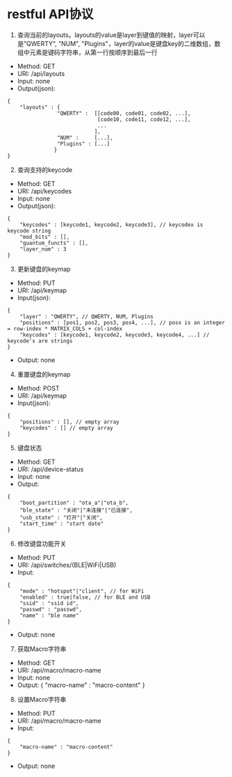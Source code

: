 # restful API协议

1. 查询当前的layouts。layouts的value是layer到键值的映射，layer可以是”QWERTY“, "NUM", "Plugins"，layer的value是键盘key的二维数组，数组中元素是键码字符串，从第一行按顺序到最后一行
* Method: GET
* URI: /api/layouts
* Input: none
* Output(json):
```
{
    "layouts" : {
                "QWERTY" :  [[code00, code01, code02, ...],
                             [code10, code11, code12, ...],
                             ...
                            ],
                "NUM" :     [...],
                "Plugins" : [...]
               }
}
```

2. 查询支持的keycode
* Method: GET
* URI: /api/keycodes
* Input: none
* Output(json):
```
{
    "keycodes" : [keycode1, keycode2, keycode3], // keycodex is keycode string
    "mod_bits" : [],
    "quantum_functs" : [],
    "layer_num" : 3
}
```

3. 更新键盘的keymap
* Method: PUT
* URI: /api/keymap
* Input(json):
```
{
    "layer" : "QWERTY", // QWERTY, NUM, Plugins
    "positions" : [pos1, pos2, pos3, pos4, ...], // posx is an integer = row-index * MATRIX_COLS + col-index
    "keycodes" : [keycode1, keycode2, keycode3, keycode4, ...] // keycode's are strings
}
```
* Output: none

4. 重置键盘的keymap
* Method: POST
* URI: /api/keymap
* Input(json):
```
{
    "positions" : [], // empty array
    "keycodes" : [] // empty array
}
```

5. 键盘状态
* Method: GET
* URI: /api/device-status
* Input: none
* Output:
```
{
    "boot_partition" : "ota_a"|"ota_b",
    "ble_state" : "关闭"|"未连接"|"已连接",
    "usb_state" : "打开"|"关闭",
    "start_time" : "start date"
}
```

6. 修改键盘功能开关
* Method: PUT
* URI: /api/switches/(BLE|WiFi|USB)
* Input:
```
{
    "mode" : "hotspot"|"client", // for WiFi
    "enabled" : true|false, // for BLE and USB
    "ssid" : "ssid id",
    "passwd" : "passwd",
    "name" : "ble name"
}
```
* Output: none

7. 获取Macro字符串
* Method: GET
* URI: /api/macro/macro-name
* Input: none
* Output:
{
    "macro-name" : "macro-content"
}

8. 设置Macro字符串
* Method: PUT
* URI: /api/macro/macro-name
* Input:
```
{
    "macro-name" : "macro-content"
}
```
* Output: none
